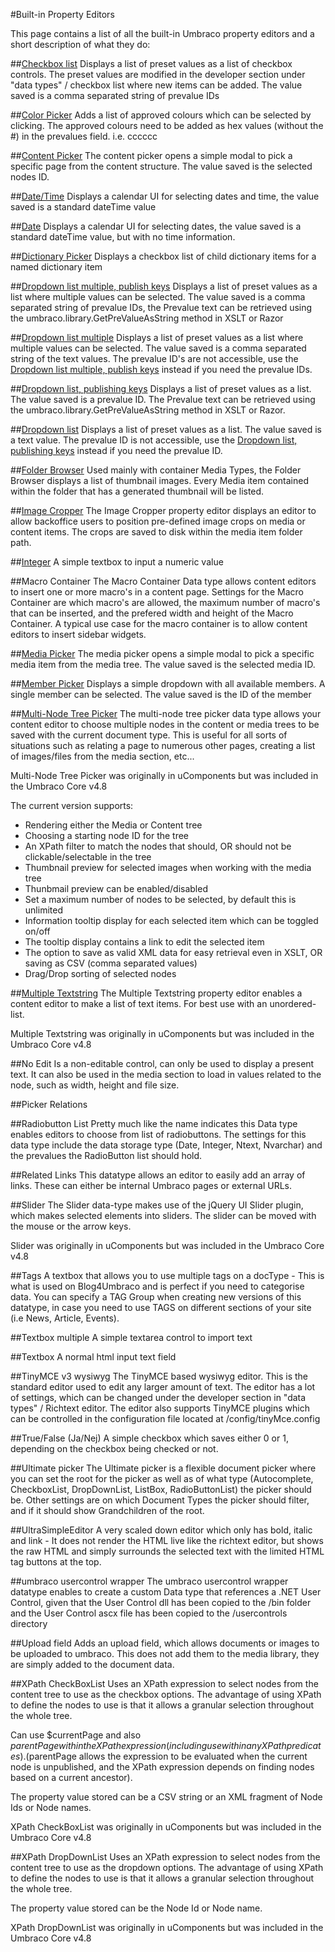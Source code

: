 #Built-in Property Editors

This page contains a list of all the built-in Umbraco property editors and a short description of what they do:

##[Checkbox list](Checkbox-List.md)
Displays a list of preset values as a list of checkbox controls. The preset values are modified in the developer section under "data types" / checkbox list where new items can be added. The value saved is a comma separated string of prevalue IDs

##[Color Picker](Color-Picker.md)
Adds a list of approved colours which can be selected by clicking. The approved colours need to be added as hex values (without the #) in the prevalues field. i.e. cccccc

##[Content Picker](Content-Picker.md)
The content picker opens a simple modal to pick a specific page from the content structure. The value saved is the selected nodes ID. 

##[Date/Time](Date-Time.md)
Displays a calendar UI for selecting dates and time, the value saved is a standard dateTime value

##[Date](Date.md)
Displays a calendar UI for selecting dates, the value saved is a standard dateTime value, but with no time information.

##[Dictionary Picker](Dictionary-Picker.md)
Displays a checkbox list of child dictionary items for a named dictionary item

##[Dropdown list multiple, publish keys](Dropdown-Multiple-Publish-Keys.md)
Displays a list of preset values as a list where multiple values can be selected. The value saved is a comma separated string of prevalue IDs, the Prevalue text can be retrieved using the umbraco.library.GetPreValueAsString method in XSLT or Razor

##[Dropdown list multiple](Dropdown-Multiple.md)
Displays a list of preset values as a list where multiple values can be selected. The value saved is a comma separated string of the text values. The prevalue ID's are not accessible, use the [Dropdown list multiple, publish keys](Dropdown-Multiple-Publish-Keys.md) instead if you need the prevalue IDs.

##[Dropdown list, publishing keys](Dropdown-Publish-Keys.md)
Displays a list of preset values as a list. The value saved is a prevalue ID. The Prevalue text can be retrieved using the umbraco.library.GetPreValueAsString method in XSLT or Razor.

##[Dropdown list](Dropdown.md)
Displays a list of preset values as a list. The value saved is a text value. The prevalue ID is not accessible, use the [Dropdown list, publishing keys](Dropdown-Publish-Keys.md) instead if you need the prevalue ID.

##[Folder Browser](Folder-Browser.md)
Used mainly with container Media Types, the Folder Browser displays a list of thumbnail images. Every Media item contained within the folder that has a generated thumbnail will be listed.

##[Image Cropper](Image-Cropper.md)
The Image Cropper property editor displays an editor to allow backoffice users to position pre-defined image crops on media or content items. The crops are saved to disk within the media item folder path.

##[Integer](Integer.md)
A simple textbox to input a numeric value

##Macro Container
The Macro Container Data type allows content editors to insert one or more macro's in a content page. Settings for the Macro Container are which macro's are allowed, the maximum number of macro's that can be inserted, and the prefered width and height of the Macro Container. A typical use case for the macro container is to allow content editors to insert sidebar widgets.

##[Media Picker](Media-Picker.md)
The media picker opens a simple modal to pick a specific media item from the media tree. The value saved is the selected media ID.

##[Member Picker](Member-Picker.md)
Displays a simple dropdown with all available members. A single member can be selected. The value saved is the ID of the member

##[Multi-Node Tree Picker](Multi-Node-Tree-Picker.md)
The multi-node tree picker data type allows your content editor to choose multiple nodes in the content or media trees to be saved with the current document type. This is useful for all sorts of situations such as relating a page to numerous other pages, creating a list of images/files from the media section, etc... 

Multi-Node Tree Picker was originally in uComponents but was included in the Umbraco Core v4.8 

The current version supports:

* Rendering either the Media or Content tree
* Choosing a starting node ID for the tree
* An XPath filter to match the nodes that should, OR should not be clickable/selectable in the tree
* Thumbnail preview for selected images when working with the media tree
* Thunbmail preview can be enabled/disabled
* Set a maximum number of nodes to be selected, by default this is unlimited
* Information tooltip display for each selected item which can be toggled on/off
* The tooltip display contains a link to edit the selected item
* The option to save as valid XML data for easy retrieval even in XSLT, OR saving as CSV (comma separated values)
* Drag/Drop sorting of selected nodes


##[Multiple Textstring](Multiple-Textstring.md)
The Multiple Textstring property editor enables a content editor to make a list of text items. For best use with an unordered-list.

Multiple Textstring was originally in uComponents but was included in the Umbraco Core v4.8 

##No Edit
Is a non-editable control, can only be used to display a present text. It can also be used in the media section to load in values related to the node, such as width, height and file size.

##Picker Relations

##Radiobutton List
Pretty much like the name indicates this Data type enables editors to choose from list of radiobuttons. The settings for this data type include the data storage type (Date, Integer, Ntext, Nvarchar) and the prevalues the RadioButton list should hold.

##Related Links
This datatype allows an editor to easily add an array of links. These can either be internal Umbraco pages or external URLs.

##Slider
The Slider data-type makes use of the jQuery UI Slider plugin, which makes selected elements into sliders. The slider can be moved with the mouse or the arrow keys.

Slider was originally in uComponents but was included in the Umbraco Core v4.8 

##Tags
A textbox that allows you to use multiple tags on a docType - This is what is used on Blog4Umbraco and is perfect if you need to categorise data.  You can specify a TAG Group when creating new versions of this datatype, in case you need to use TAGS on different sections of your site (i.e  News, Article, Events).

##Textbox multiple
A simple textarea control to import text

##Textbox
A normal html input text field

##TinyMCE v3 wysiwyg
The TinyMCE based wysiwyg editor. This is the standard editor used to edit any larger amount of text. The editor has a lot of settings, which can be changed under the developer section in "data types" / Richtext editor. The editor also supports TinyMCE plugins which can be controlled in the configuration file located at /config/tinyMce.config

##True/False (Ja/Nej)
A simple checkbox which saves either 0 or 1, depending on the checkbox being checked or not.

##Ultimate picker
The Ultimate picker is a flexible document picker where you can set the root for the picker as well as of what type (Autocomplete, CheckboxList, DropDownList, ListBox, RadioButtonList) the picker should be. Other settings are on which Document Types the picker should filter, and if it should show Grandchildren of the root.  

##UltraSimpleEditor
A very scaled down editor which only has bold, italic and link - It does not render the HTML live like the richtext editor, but shows the raw HTML and simply surrounds the selected text with the limited HTML tag buttons at the top.

##umbraco usercontrol wrapper
The umbraco usercontrol wrapper datatype enables to create a custom Data type that references a .NET User Control, given that the User Control dll has been copied to the /bin folder and the User Control ascx file has been copied to the /usercontrols directory

##Upload field
Adds an upload field, which allows documents or images to be uploaded to umbraco. This does not add them to the media library, they are simply added to the document data.

##XPath CheckBoxList
Uses an XPath expression to select nodes from the content tree to use as the checkbox options. The advantage of using XPath to define the nodes to use is that it allows a granular selection throughout the whole tree.

Can use $currentPage and also $parentPage within the XPath expression (including use within any XPath predicates). ($parentPage allows the expression to be evaluated when the current node is unpublished, and the XPath expression depends on finding nodes based on a current ancestor).

The property value stored can be a CSV string or an XML fragment of Node Ids or Node names.

XPath CheckBoxList was originally in uComponents but was included in the Umbraco Core v4.8

##XPath DropDownList
Uses an XPath expression to select nodes from the content tree to use as the dropdown options. The advantage of using XPath to define the nodes to use is that it allows a granular selection throughout the whole tree.

The property value stored can be the Node Id or Node name.

XPath DropDownList was originally in uComponents but was included in the Umbraco Core v4.8
